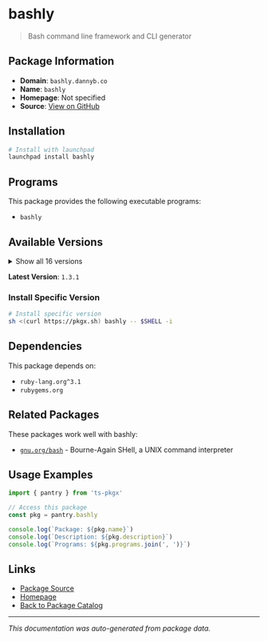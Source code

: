 # bashly

> Bash command line framework and CLI generator

## Package Information

- **Domain**: `bashly.dannyb.co`
- **Name**: `bashly`
- **Homepage**: Not specified
- **Source**: [View on GitHub](https://github.com/pkgxdev/pantry/tree/main/projects/bashly.dannyb.co/package.yml)

## Installation

```bash
# Install with launchpad
launchpad install bashly
```

## Programs

This package provides the following executable programs:

- `bashly`

## Available Versions

<details>
<summary>Show all 16 versions</summary>

- `1.3.1`, `1.2.13`, `1.2.12`, `1.2.11`, `1.2.10`
- `1.2.9`, `1.2.8`, `1.2.7`, `1.2.6`, `1.2.5`
- `1.2.4`, `1.2.3`, `1.2.2`, `1.2.1`, `1.2.0`
- `1.1.10`

</details>

**Latest Version**: `1.3.1`

### Install Specific Version

```bash
# Install specific version
sh <(curl https://pkgx.sh) bashly -- $SHELL -i
```

## Dependencies

This package depends on:

- `ruby-lang.org^3.1`
- `rubygems.org`

## Related Packages

These packages work well with bashly:

- [`gnu.org/bash`](../gnu.org/bash/index.md) - Bourne-Again SHell, a UNIX command interpreter

## Usage Examples

```typescript
import { pantry } from 'ts-pkgx'

// Access this package
const pkg = pantry.bashly

console.log(`Package: ${pkg.name}`)
console.log(`Description: ${pkg.description}`)
console.log(`Programs: ${pkg.programs.join(', ')}`)
```

## Links

- [Package Source](https://github.com/pkgxdev/pantry/tree/main/projects/bashly.dannyb.co/package.yml)
- [Homepage](#)
- [Back to Package Catalog](../../package-catalog.md)

---

*This documentation was auto-generated from package data.*
